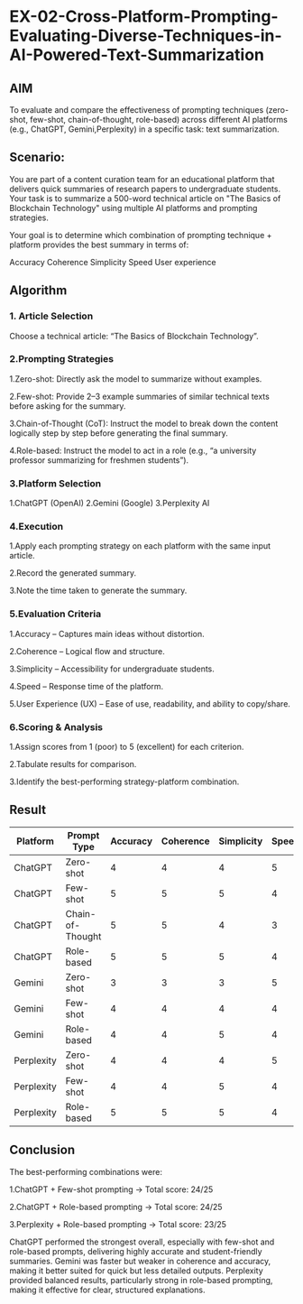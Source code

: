 # EX-02-Cross-Platform-Prompting-Evaluating-Diverse-Techniques-in-AI-Powered-Text-Summarization

## AIM
To evaluate and compare the effectiveness of prompting techniques (zero-shot, few-shot, chain-of-thought, role-based) across different AI platforms (e.g., ChatGPT, Gemini,Perplexity) in a specific task: text summarization.

## Scenario:
You are part of a content curation team for an educational platform that delivers quick summaries of research papers to undergraduate students. Your task is to summarize a 500-word technical article on "The Basics of Blockchain Technology" using multiple AI platforms and prompting strategies.

Your goal is to determine which combination of prompting technique + platform provides the best summary in terms of:

Accuracy
Coherence
Simplicity
Speed
User experience

## Algorithm

### 1. Article Selection

Choose a technical article: “The Basics of Blockchain Technology”.

### 2.Prompting Strategies

1.Zero-shot: Directly ask the model to summarize without examples.

2.Few-shot: Provide 2–3 example summaries of similar technical texts before asking for the summary.

3.Chain-of-Thought (CoT): Instruct the model to break down the content logically step by step before generating the final summary.

4.Role-based: Instruct the model to act in a role (e.g., “a university professor summarizing for freshmen students”).

### 3.Platform Selection

1.ChatGPT (OpenAI)
2.Gemini (Google)
3.Perplexity AI

### 4.Execution

1.Apply each prompting strategy on each platform with the same input article.

2.Record the generated summary.

3.Note the time taken to generate the summary.

### 5.Evaluation Criteria

1.Accuracy – Captures main ideas without distortion.

2.Coherence – Logical flow and structure.

3.Simplicity – Accessibility for undergraduate students.

4.Speed – Response time of the platform.

5.User Experience (UX) – Ease of use, readability, and ability to copy/share.

### 6.Scoring & Analysis

1.Assign scores from 1 (poor) to 5 (excellent) for each criterion.

2.Tabulate results for comparison.

3.Identify the best-performing strategy-platform combination.

## Result
| Platform   | Prompt Type      | Accuracy | Coherence | Simplicity | Speed | UX | **Total (/25)** |
| ---------- | ---------------- | -------- | --------- | ---------- | ----- | -- | --------------- |
| ChatGPT    | Zero-shot        | 4        | 4         | 4          | 5     | 5  | 22              |
| ChatGPT    | Few-shot         | 5        | 5         | 5          | 4     | 5  | **24**          |
| ChatGPT    | Chain-of-Thought | 5        | 5         | 4          | 3     | 5  | 22              |
| ChatGPT    | Role-based       | 5        | 5         | 5          | 4     | 5  | **24**          |
| Gemini     | Zero-shot        | 3        | 3         | 3          | 5     | 4  | 18              |
| Gemini     | Few-shot         | 4        | 4         | 4          | 4     | 4  | 20              |
| Gemini     | Role-based       | 4        | 4         | 5          | 4     | 4  | 21              |
| Perplexity | Zero-shot        | 4        | 4         | 4          | 5     | 4  | 21              |
| Perplexity | Few-shot         | 4        | 4         | 5          | 4     | 4  | 21              |
| Perplexity | Role-based       | 5        | 5         | 5          | 4     | 4  | **23**          |


## Conclusion

The best-performing combinations were:

1.ChatGPT + Few-shot prompting → Total score: 24/25

2.ChatGPT + Role-based prompting → Total score: 24/25

3.Perplexity + Role-based prompting → Total score: 23/25


ChatGPT performed the strongest overall, especially with few-shot and role-based prompts, delivering highly accurate and student-friendly summaries.
Gemini was faster but weaker in coherence and accuracy, making it better suited for quick but less detailed outputs.
Perplexity provided balanced results, particularly strong in role-based prompting, making it effective for clear, structured explanations.
